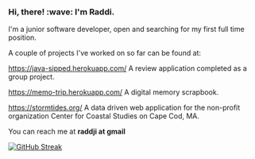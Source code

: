 <h3> Hi, there! :wave:  I'm Raddi. </h3>

I'm a junior software developer, open and searching for my first full time position. 

A couple of projects I've worked on so far can be found at: 

https://java-sipped.herokuapp.com/ A review application completed as a group project.

https://memo-trip.herokuapp.com/ A digital memory scrapbook.

https://stormtides.org/ A data driven web application for the non-profit organization Center for Coastal Studies on Cape Cod, MA.

You can reach me at **raddji at gmail** <br />

[![GitHub Streak](https://github-readme-streak-stats.herokuapp.com?user=raddji&theme=radical&date_format=M%20j%5B%2C%20Y%5D)](https://git.io/streak-stats)

<!--
**raddji/raddji** is a ✨ _special_ ✨ repository because its `README.md` (this file) appears on your GitHub profile.



